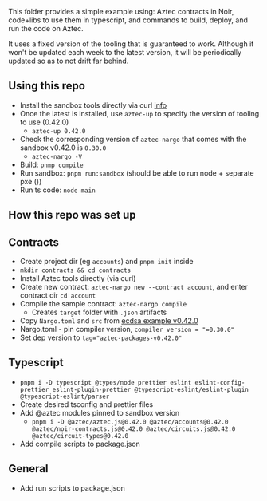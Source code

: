 
This folder provides a simple example using: Aztec contracts in Noir, code+libs to use them in typescript, and commands to build, deploy, and run the code on Aztec.

It uses a fixed version of the tooling that is guaranteed to work. Although it won't be updated each week to the latest version, it will be periodically updated so as to not drift far behind.

## Using this repo

- Install the sandbox tools directly via curl [info]()
- Once the latest is installed, use `aztec-up` to specify the version of tooling to use (0.42.0)
  -  `aztec-up 0.42.0`
- Check the corresponding version of `aztec-nargo` that comes with the sandbox v0.42.0 is `0.30.0`
  - `aztec-nargo -V`
- Build: `pnmp compile`
- Run sandbox: `pnpm run:sandbox` (should be able to run node + separate pxe ())
- Run ts code: `node main`


## How this repo was set up

## Contracts
- Create project dir (eg `accounts`) and `pnpm init` inside
- `mkdir contracts && cd contracts`
- Install Aztec tools directly (via curl)
- Create new contract: `aztec-nargo new --contract account`, and enter contract dir `cd account`
- Compile the sample contract: `aztec-nargo compile`
  - Creates `target` folder with `.json` artifacts
- Copy `Nargo.toml` and `src` from [ecdsa example v0.42.0](https://github.com/AztecProtocol/aztec-packages/tree/aztec-packages-v0.42.0/noir-projects/noir-contracts/contracts/ecdsa_account_contract)
- Nargo.toml - pin compiler version, `compiler_version = "=0.30.0"`
- Set dep version to `tag="aztec-packages-v0.42.0"`

## Typescript
- `pnpm i -D typescript @types/node prettier eslint eslint-config-prettier eslint-plugin-prettier @typescript-eslint/eslint-plugin @typescript-eslint/parser`
- Create desired tsconfig and prettier files
- Add @aztec modules pinned to sandbox version
  - `pnpm i -D @aztec/aztec.js@0.42.0 @aztec/accounts@0.42.0 @aztec/noir-contracts.js@0.42.0 @aztec/circuits.js@0.42.0 @aztec/circuit-types@0.42.0`
- Add compile scripts to package.json

## General
- Add run scripts to package.json

